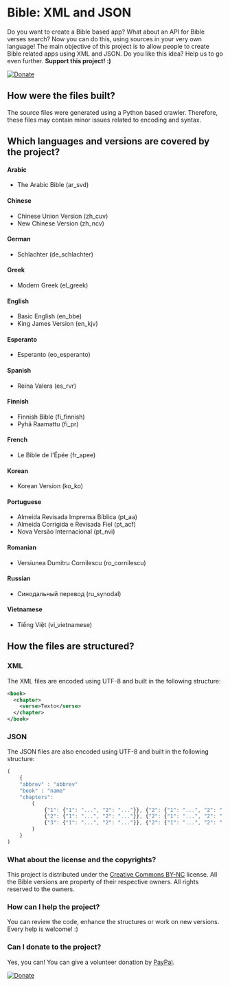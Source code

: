 # Bible: XML and JSON
Do you want to create a Bible based app? What about an API for Bible verses search? Now you can do this, using sources in your very own language! The main objective of this project is to allow people to create Bible related apps using XML and JSON. Do you like this idea? Help us to go even further. **Support this project! :)**

[![Donate](https://www.paypalobjects.com/en_US/i/btn/btn_donateCC_LG.gif)](https://www.paypal.com/cgi-bin/webscr?cmd=_donations&business=A9FM66AQT672L&lc=US&item_name=Bible%20Sources&currency_code=USD&bn=PP%2dDonationsBF%3abtn_donateCC_LG%2egif%3aNonHosted)

## How were the files built?
The source files were generated using a Python based crawler. Therefore, these files may contain minor issues related to encoding and syntax.

## Which languages and versions are covered by the project?
#### Arabic
* The Arabic Bible (ar_svd) 

#### Chinese
* Chinese Union Version (zh_cuv)
* New Chinese Version (zh_ncv) 

#### German
* Schlachter (de_schlachter)

#### Greek
* Modern Greek (el_greek)

#### English
* Basic English (en_bbe)
* King James Version (en_kjv) 

#### Esperanto
* Esperanto (eo_esperanto)

#### Spanish
* Reina Valera (es_rvr)

#### Finnish
* Finnish Bible (fi_finnish)
* Pyhä Raamattu (fi_pr)

#### French
* Le Bible de I'Épée (fr_apee)

#### Korean
* Korean Version (ko_ko)

#### Portuguese
* Almeida Revisada Imprensa Bíblica (pt_aa) 
* Almeida Corrigida e Revisada Fiel (pt_acf) 
* Nova Versão Internacional (pt_nvi) 

#### Romanian
* Versiunea Dumitru Cornilescu (ro_cornilescu)

#### Russian
* Синодальный перевод (ru_synodal)

#### Vietnamese
* Tiếng Việt (vi_vietnamese)

## How the files are structured?
### XML
The XML files are encoded using UTF-8 and built in the following structure:
```xml
<book>
  <chapter>
    <verse>Texto</verse>
  </chapter>
</book>
```

### JSON
The JSON files are also encoded using UTF-8 and built in the following structure:
```javascript
(
	{
	"abbrev" : "abbrev"
	"book" : "name"
	"chapters": 
		(
			{"1": {"1": "...", "2": "..."}}, {"2": {"1": "...", "2": "..."}},
			{"2": {"1": "...", "2": "..."}}, {"2": {"1": "...", "2": "..."}},
			{"3": {"1": "...", "2": "..."}}, {"2": {"1": "...", "2": "..."}}
		)
	}
)
```

### What about the license and the copyrights?
This project is distributed under the [Creative Commons BY-NC](https://creativecommons.org/licenses/by-nc/2.0/br/) license. All the Bible versions are property of their respective owners. All rights reserved to the owners.

### How can I help the project?
You can review the code, enhance the structures or work on new versions. Every help is welcome! :)

### Can I donate to the project?
Yes, you can! You can give a volunteer donation by [PayPal](https://www.paypal.com/cgi-bin/webscr?cmd=_donations&business=A9FM66AQT672L&lc=US&item_name=Bible%20Sources&currency_code=USD&bn=PP%2dDonationsBF%3abtn_donateCC_LG%2egif%3aNonHosted).

[![Donate](https://www.paypalobjects.com/en_US/i/btn/btn_donateCC_LG.gif)](https://www.paypal.com/cgi-bin/webscr?cmd=_donations&business=A9FM66AQT672L&lc=US&item_name=Bible%20Sources&currency_code=USD&bn=PP%2dDonationsBF%3abtn_donateCC_LG%2egif%3aNonHosted)
